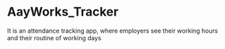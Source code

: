 # AayWorks_Tracker
It is an attendance tracking app, where employers see their working hours and their routine of working days
